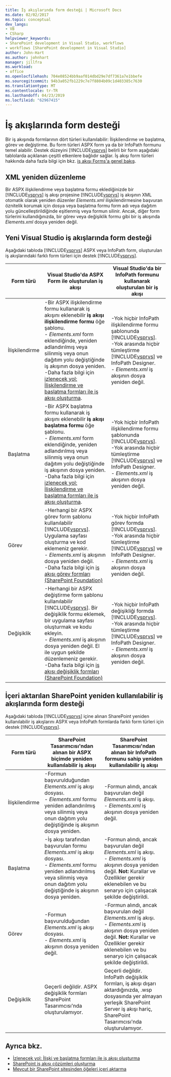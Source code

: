 ```yaml
---
title: İş akışlarında form desteği | Microsoft Docs
ms.date: 02/02/2017
ms.topic: conceptual
dev_langs:
- VB
- CSharp
helpviewer_keywords:
- SharePoint development in Visual Studio, workflows
- workflows [SharePoint development in Visual Studio]
author: John-Hart
ms.author: johnhart
manager: jillfra
ms.workload:
- office
ms.openlocfilehash: 704e08524bb9aaf014dbd29e7df7361a7e1bbefe
ms.sourcegitcommit: 94b3a052fb1229c7e7f8804b09c1d403385c7630
ms.translationtype: MT
ms.contentlocale: tr-TR
ms.lasthandoff: 04/23/2019
ms.locfileid: "62967415"
---
```

# <a name="form-support-in-workflows"></a>İş akışlarında form desteği
  Bir iş akışında formlarının dört türleri kullanılabilir: İlişkilendirme ve başlatma, görev ve değiştirme. Bu form türleri ASPX form ya da bir InfoPath formunu temel alabilir. Destek düzeyini [!INCLUDE[vsprvs](../sharepoint/includes/vsprvs-md.md)] belirli bir form aşağıdaki tablolarda açıklanan çeşitli etkenlere bağlıdır sağlar. İş akışı form türleri hakkında daha fazla bilgi için bkz. [iş akışı Forms'a genel bakış](http://go.microsoft.com/fwlink/?LinkId=185228).

## <a name="xml-refactoring"></a>XML yeniden düzenleme
 Bir ASPX ilişkilendirme veya başlatma formu eklediğinizde bir [!INCLUDE[vsprvs](../sharepoint/includes/vsprvs-md.md)] iş akışı projesine [!INCLUDE[vsprvs](../sharepoint/includes/vsprvs-md.md)] iş akışının XML otomatik olarak yeniden düzenler *Elements.xml* ilişkilendirmesine başvuran öznitelik korumak için dosya veya başlatma formu form adı veya dağıtım yolu güncelleştirildiğinde eşitlenmiş veya formun silinir. Ancak, diğer form türlerini kullandığınızda, bir görev veya değişiklik formu gibi bir iş akışında *Elements.xml* dosya yeniden değil.

## <a name="form-support-in-new-visual-studio-workflows"></a>Yeni Visual Studio iş akışlarında form desteği
 Aşağıdaki tabloda [!INCLUDE[vsprvs](../sharepoint/includes/vsprvs-md.md)] ASPX veya InfoPath form, oluşturulan iş akışlarındaki farklı form türleri için destek [!INCLUDE[vsprvs](../sharepoint/includes/vsprvs-md.md)].

|Form türü|Visual Studio'da ASPX Form ile oluşturulan iş akışı|Visual Studio'da bir InfoPath formunu kullanarak oluşturulan bir iş akışı|
|---------------|---------------------------------------------------------|-----------------------------------------------------------------|
|İlişkilendirme|-Bir ASPX ilişkilendirme formu kullanarak iş akışını eklenebilir **iş akışı ilişkilendirme formu** öğe şablonu.<br />- *Elements.xml* form eklendiğinde, yeniden adlandırılmış veya silinmiş veya onun dağıtım yolu değiştiğinde iş akışının dosya yeniden.<br />-Daha fazla bilgi için [izlenecek yol: İlişkilendirme ve başlatma formları ile iş akışı oluşturma](../sharepoint/walkthrough-creating-a-workflow-with-association-and-initiation-forms.md).|-Yok hiçbir InfoPath ilişkilendirme formu şablonunda [!INCLUDE[vsprvs](../sharepoint/includes/vsprvs-md.md)].<br />-Yok arasında hiçbir tümleştirme [!INCLUDE[vsprvs](../sharepoint/includes/vsprvs-md.md)] ve InfoPath Designer.<br />- *Elements.xml* iş akışının dosya yeniden değil.|
|Başlatma|-Bir ASPX başlatma formu kullanarak iş akışını eklenebilir **iş akışı başlatma formu** öğe şablonu.<br />- *Elements.xml* form eklendiğinde, yeniden adlandırılmış veya silinmiş veya onun dağıtım yolu değiştiğinde iş akışının dosya yeniden.<br />-Daha fazla bilgi için [izlenecek yol: İlişkilendirme ve başlatma formları ile iş akışı oluşturma](../sharepoint/walkthrough-creating-a-workflow-with-association-and-initiation-forms.md).|-Yok hiçbir InfoPath ilişkilendirme formu şablonunda [!INCLUDE[vsprvs](../sharepoint/includes/vsprvs-md.md)].<br />-Yok arasında hiçbir tümleştirme [!INCLUDE[vsprvs](../sharepoint/includes/vsprvs-md.md)] ve InfoPath Designer.<br />- *Elements.xml* iş akışının dosya yeniden değil.|
|Görev|-Herhangi bir ASPX görev form şablonu kullanılabilir [!INCLUDE[vsprvs](../sharepoint/includes/vsprvs-md.md)]. Uygulama sayfası oluşturma ve kod eklemeniz gerekir.<br />- *Elements.xml* iş akışının dosya yeniden değil.<br />-Daha fazla bilgi için [iş akışı görev formları (SharePoint Foundation)](http://go.microsoft.com/fwlink/?LinkId=187674)|-Yok hiçbir InfoPath görev formda [!INCLUDE[vsprvs](../sharepoint/includes/vsprvs-md.md)].<br />-Yok arasında hiçbir tümleştirme [!INCLUDE[vsprvs](../sharepoint/includes/vsprvs-md.md)] ve InfoPath Designer.<br />- *Elements.xml* iş akışının dosya yeniden değil.|
|Değişiklik|-Herhangi bir ASPX değiştirme form şablonu kullanılabilir [!INCLUDE[vsprvs](../sharepoint/includes/vsprvs-md.md)]. Bir değişiklik formu eklemek, bir uygulama sayfası oluşturmak ve kodu ekleyin.<br />- *Elements.xml* iş akışının dosya yeniden değil. El ile uygun şekilde düzenlemeniz gerekir.<br />-Daha fazla bilgi için [iş akışı değişiklik formları (SharePoint Foundation)](http://go.microsoft.com/fwlink/?LinkId=187675)|-Yok hiçbir InfoPath değişikliği formda [!INCLUDE[vsprvs](../sharepoint/includes/vsprvs-md.md)].<br />-Yok arasında hiçbir tümleştirme [!INCLUDE[vsprvs](../sharepoint/includes/vsprvs-md.md)] ve InfoPath Designer.<br />- *Elements.xml* iş akışının dosya yeniden değil.|

## <a name="form-support-in-imported-sharepoint-reusable-workflows"></a>İçeri aktarılan SharePoint yeniden kullanılabilir iş akışlarında form desteği
 Aşağıdaki tabloda [!INCLUDE[vsprvs](../sharepoint/includes/vsprvs-md.md)] içine alınan SharePoint yeniden kullanılabilir iş akışlarını ASPX veya InfoPath formlarda farklı form türleri için destek [!INCLUDE[vsprvs](../sharepoint/includes/vsprvs-md.md)].

|Form türü|SharePoint Tasarımcısı'ndan alınan bir ASPX biçimde yeniden kullanılabilir iş akışı|SharePoint Tasarımcısı'ndan alınan bir InfoPath formunu sahip yeniden kullanılabilir iş akışı|
|---------------|-------------------------------------------------------------------------------| - |
|İlişkilendirme|-Formun başvurulduğundan *Elements.xml* iş akışı dosyası.<br />- *Elements.xml* formu yeniden adlandırılmış veya silinmiş veya onun dağıtım yolu değiştiğinde iş akışının dosya yeniden.|-Formun alındı, ancak başvurulan değil *Elements.xml* iş akışı.<br />- *Elements.xml* iş akışının dosya yeniden değil.|
|Başlatma|-İş akışı tarafından başvurulan formu *Elements.xml* iş akışı dosyası.<br />- *Elements.xml* formu yeniden adlandırılmış veya silinmiş veya onun dağıtım yolu değiştiğinde iş akışının dosya yeniden.|-Formun alındı, ancak başvurulan değil *Elements.xml* iş akışı.<br />- *Elements.xml* iş akışının dosya yeniden değil. **Not:**  Kurallar ve Özellikler gerekir eklenebilen ve bu senaryo için çalışacak şekilde değiştirildi.|
|Görev|-Formun başvurulduğundan *Elements.xml* iş akışı dosyası.<br />- *Elements.xml* iş akışının dosya yeniden değil.|-Formun alındı, ancak başvurulan değil *Elements.xml* iş akışı.<br />- *Elements.xml* iş akışının dosya yeniden değil. **Not:**  Kurallar ve Özellikler gerekir eklenebilen ve bu senaryo için çalışacak şekilde değiştirildi.|
|Değişiklik|Geçerli değildir. ASPX değişiklik formları SharePoint Tasarımcısı'nda oluşturulamıyor.|Geçerli değildir. InfoPath değişiklik formları, iş akışı dışarı aktardığınızda, .wsp dosyasında yer almayan yerleşik SharePoint Server iş akışı hariç, SharePoint Tasarımcısı'nda oluşturulamıyor.|

## <a name="see-also"></a>Ayrıca bkz.
- [İzlenecek yol: İlişki ve başlatma formları ile iş akışı oluşturma](../sharepoint/walkthrough-creating-a-workflow-with-association-and-initiation-forms.md)
- [SharePoint iş akışı çözümleri oluşturma](../sharepoint/creating-sharepoint-workflow-solutions.md)
- [Mevcut bir SharePoint sitesinden öğeleri içeri aktarma](../sharepoint/importing-items-from-an-existing-sharepoint-site.md)
